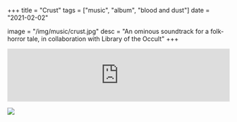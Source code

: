 +++
title = "Crust"
tags = ["music", "album", "blood and dust"]
date = "2021-02-02"

image = "/img/music/crust.jpg"
desc = "An ominous soundtrack for a folk-horror tale, in collaboration with Library of the Occult"
+++

<iframe style="border: 0; width: 100%; height: 120px;" src="https://bandcamp.com/EmbeddedPlayer/album=787660260/size=large/bgcol=ffffff/linkcol=333333/tracklist=false/artwork=small/transparent=true/" seamless><a href="https://libraryoftheoccult.bandcamp.com/album/crust-narrated-by-peter-baker">CRUST Narrated by Peter Baker by Blood and Dust</a></iframe>

![](/img/music/crust.jpg)
